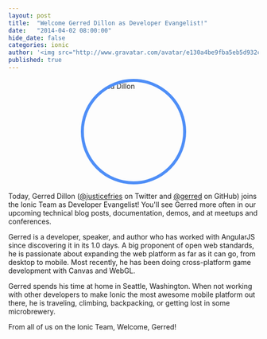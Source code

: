 ```yaml
---
layout: post
title:  "Welcome Gerred Dillon as Developer Evangelist!"
date:   "2014-04-02 08:00:00"
hide_date: false
categories: ionic
author: '<img src="http://www.gravatar.com/avatar/e130a4be9fba5eb5d932c813fbe3a58d?s=48&amp;d=mm" class="author-icon"><a href="http://twitter.com/maxlynch" target="_blank">@maxlynch</a>'
published: true
---
```


<div style="height: 200px; width: 200px; border-radius: 600px; border: 6px solid #4e8ef7; overflow: hidden; margin: 15px auto"> 
  <img src="http://ionicframework.com.s3.amazonaws.com/blog/gerred.jpg" alt="Gerred Dillon">
</div>

Today, Gerred Dillon ([@justicefries](http://twitter.com/justicefries) on Twitter and [@gerred](https://github.com/gerred) on GitHub) joins the Ionic Team as Developer Evangelist! You'll see Gerred more often in our upcoming technical blog posts, documentation, demos, and at meetups and conferences.

Gerred is a developer, speaker, and author who has worked with AngularJS since discovering it in its 1.0 days. A big proponent of open web standards, he is passionate about expanding the web platform as far as it can go, from desktop to mobile. Most recently, he has been doing cross-platform game development with Canvas and WebGL.

Gerred spends his time at home in Seattle, Washington. When not working with other developers to make Ionic the most awesome mobile platform out there, he is traveling, climbing, backpacking, or getting lost in some microbrewery.

From all of us on the Ionic Team, Welcome, Gerred!
